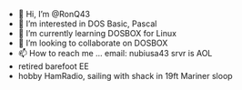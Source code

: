 - 👋 Hi, I’m @RonQ43
- 👀 I’m interested in DOS Basic, Pascal
- 🌱 I’m currently learning DOSBOX for Linux
- 💞️ I’m looking to collaborate on DOSBOX
- 📫 How to reach me ... email: nubiusa43 srvr is AOL
- retired barefoot EE
- hobby HamRadio, sailing with shack in 19ft Mariner sloop
